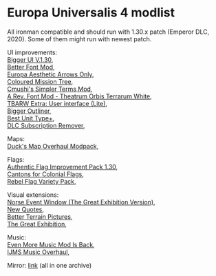 # Europa Universalis 4 modlist

All ironman compatible and should run with 1.30.x patch (Emperor DLC, 2020). Some of them might run with newest patch.

UI improvements:  
[Bigger UI V.1.30](https://steamcommunity.com/sharedfiles/filedetails/?id=788906833&searchtext=Bigger+UI+V.1.30),  
[Better Font Mod](https://steamcommunity.com/sharedfiles/filedetails/?id=173103497&searchtext=Better+Font+Mod),  
[Europa Aesthetic Arrows Only](https://steamcommunity.com/sharedfiles/filedetails/?id=2136245018&searchtext=Europa+Aesthetic+Arrows+Only),  
[Coloured Mission Tree](https://steamcommunity.com/sharedfiles/filedetails/?id=2019048971&searchtext=Coloured+Mission+Tree),  
[Cmushi's Simpler Terms Mod](https://steamcommunity.com/sharedfiles/filedetails/?id=1999969598),  
[A Rev. Font Mod - Theatrum Orbis Terrarum White](https://steamcommunity.com/sharedfiles/filedetails/?id=677259645&searchtext ),  
[TBARW Extra: User interface (Lite)](https://steamcommunity.com/sharedfiles/filedetails/?id=322168972&searchtext=TBARW+Extra%3A+User+interface ),  
[Bigger Outliner](https://steamcommunity.com/sharedfiles/filedetails/?id=2237490674&searchtext=Bigger+Outliner ),  
[Best Unit Type+](https://steamcommunity.com/sharedfiles/filedetails/?id=1994447693&searchtext=Best+Unit+Type ),  
[DLC Subscription Remover](https://steamcommunity.com/sharedfiles/filedetails/?id=2430179723&searchtext=DLC+Subscription+Remover ),  

Maps:  
[Duck's Map Overhaul Modpack](https://steamcommunity.com/sharedfiles/filedetails/?id=1926948425&searchtext=Duck%27s+Map+Overhaul+Modpack ),  

Flags:  
[Authentic Flag Improvement Pack 1.30](https://steamcommunity.com/sharedfiles/filedetails/?id=947734673&searchtext=Authentic+Flag+Improvement+Pack+1.30),  
[Cantons for Colonial Flags](https://steamcommunity.com/sharedfiles/filedetails/?id=2038992950&searchtext=Cantons+for+Colonial+Flags ),  
[Rebel Flag Variety Pack](https://steamcommunity.com/sharedfiles/filedetails/?id=1792575623&searchtext=Rebel+Flag+Variety+Pack ),  

Visual extensions:  
[Norse Event Window (The Great Exhibition Version)](https://steamcommunity.com/sharedfiles/filedetails/?id=2439994011),  
[New Quotes](https://steamcommunity.com/sharedfiles/filedetails/?id=1582107035&searchtext=New+Quotes ),  
[Better Terrain Pictures](https://steamcommunity.com/sharedfiles/filedetails/?id=1417122689&searchtext=Better+Terrain+Pictures ),  
[The Great Exhibition](https://steamcommunity.com/sharedfiles/filedetails/?id=2016264376&searchtext=The+Great+Exhibition ),  

Music:  
[Even More Music Mod Is Back](https://steamcommunity.com/sharedfiles/filedetails/?id=524914462&searchtext=Even+More+Music+Mod+Is+Back ),  
[IJMS Music Overhaul](https://steamcommunity.com/sharedfiles/filedetails/?id=2341928521&searchtext=IJMS+Music+Overhaul ),  

Mirror: [link](https://drive.google.com/file/d/1gl7AxApSgcERDK6kOH1EN96sOTI3-3TR/view?usp=sharing) (all in one archive)
